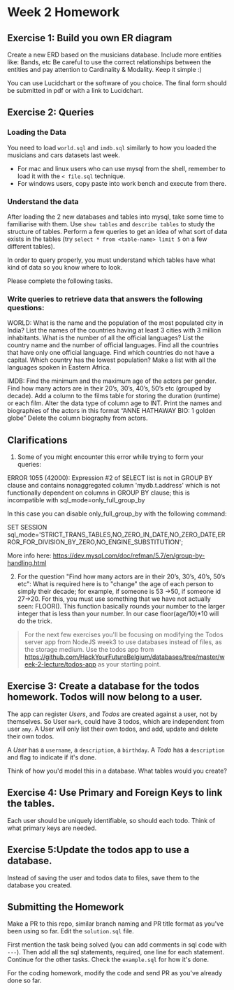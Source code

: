 # Week 2 Homework


## Exercise 1: Build you own ER diagram

Create a  new ERD based on the musicians database.
Include more entities like: Bands,  etc
Be careful to use the correct relationships between the entities and pay attention to Cardinality & Modality. 
Keep it simple :)

You can use Lucidchart or the software of you choice. The final form should be submitted in pdf or with a link to Lucidchart. 

## Exercise 2: Queries

### Loading the Data

You need to load `world.sql` and `imdb.sql`  similarly to how you loaded the musicians and cars datasets last week.

- For mac and linux users who can use mysql from the shell, remember to load it with the `< file.sql` technique.
- For windows users, copy paste into work bench and execute from there.


### Understand the data

After loading the 2 new databases and tables into mysql, take some time to familiarise with them. Use `show tables` and `describe tables` to study the structure of tables. Perform a few queries to get an idea of what sort of data exists in the tables (try `select * from <table-name> limit 5` on a few different tables).

In order to query properly, you must understand which tables have what kind of data so you know where to look.

Please complete the following tasks.


### Write queries to retrieve data that answers the following questions:

WORLD:
What is the name and the population of the most populated city in India?
List the names of the countries having at least 3 cities with 3 million inhabitants.
What is the number of all the official languages? 
List the country name and the number of official languages.
Find all the countries that have only one official language.
Find which countries do not have a capital.
Which country has the lowest population?
Make a list with all the languages spoken in Eastern Africa.

IMDB:
Find the minimum and the maximum age of the actors per gender.
Find how many actors are in their 20’s, 30’s, 40’s, 50’s etc (grouped by decade).
Add a column to the films table for storing the duration (runtime) or each film.
Alter the data type of column age to INT.
Print the names and biographies of the actors in this format “ANNE HATHAWAY BIO: 1 golden globe”
Delete the column biography from actors.


## Clarifications
1. Some of you might encounter this error while trying to form your queries:

ERROR 1055 (42000): Expression #2 of SELECT list is not in GROUP BY clause and contains nonaggregated column 'mydb.t.address' which is not functionally dependent on columns in GROUP BY clause; this is incompatible with sql_mode=only_full_group_by 

In this case you can disable only_full_group_by with the following command:

SET SESSION sql_mode='STRICT_TRANS_TABLES,NO_ZERO_IN_DATE,NO_ZERO_DATE,ERROR_FOR_DIVISION_BY_ZERO,NO_ENGINE_SUBSTITUTION';

More info here: https://dev.mysql.com/doc/refman/5.7/en/group-by-handling.html

2. For the question "Find how many actors are in their 20’s, 30’s, 40’s, 50’s etc":
What is required here is to "change" the age of each person to simply their decade; for example, if someone is 53 ->50, if someone id 27->20. For this, you must use something that we have not actually seen: FLOOR(). This function basically rounds your number to the larger integer that is less than your number. In our case floor(age/10)*10 will do the trick.

> For the next few exercises you'll be focusing on modifying the Todos server app from NodeJS week3 to use databases instead of files, as the storage medium. Use the todos app from https://github.com/HackYourFutureBelgium/databases/tree/master/week-2-lecture/todos-app as your starting point.

## Exercise 3: Create a database for the todos homework. Todos will now belong to a user.

The app can register *Users*, and *Todos* are created against a user, not by themselves. So User `mark`, could have 3 todos, which are independent from user `amy`. A User will only list their own todos, and add, update and delete their own todos.

A *User* has a `username`, a `description`, a `birthday`.
A *Todo* has a `description` and flag to indicate if it's done.

Think of how you'd model this in a database. What tables would you create?

## Exercise 4: Use Primary and Foreign Keys to link the tables.

Each user should be uniquely identifiable, so should each todo. Think of what primary keys are needed.

## Exercise 5:Update the todos app to use a database.

Instead of saving the user and todos data to files, save them to the database you created.

## Submitting the Homework

Make a PR to this repo, similar branch naming and PR title format as you've been using so far.
Edit the `solution.sql` file.

First mention the task being solved (you can add comments in sql code with `---`). Then add all the sql statements, required, one line for each statement. Continue for the other tasks. Check the `example.sql` for how it's done.

For the coding homework, modify the code and send PR as you've already done so far.

